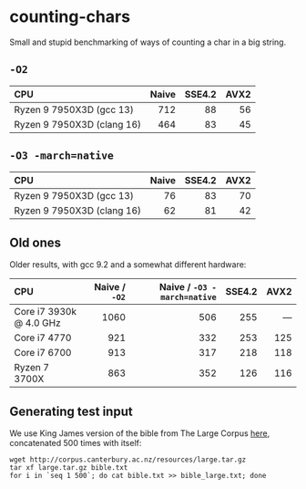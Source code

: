 # counting-chars
Small and stupid benchmarking of ways of counting a char in a big string.

## `-O2`

| CPU                        | Naive | SSE4.2 | AVX2 |
|:-------------------------- | -----:| ------:| ----:|
| Ryzen 9 7950X3D (gcc 13)   |   712 |     88 |   56 |
| Ryzen 9 7950X3D (clang 16) |   464 |     83 |   45 |

## `-O3 -march=native`

| CPU                        | Naive | SSE4.2 | AVX2 |
|:-------------------------- | -----:| ------:| ----:|
| Ryzen 9 7950X3D (gcc 13)   |    76 |     83 |   70 |
| Ryzen 9 7950X3D (clang 16) |    62 |     81 |   42 |

## Old ones

Older results, with gcc 9.2 and a somewhat different hardware:

| CPU                     | Naive / `-O2` | Naive / `-O3 -march=native` | SSE4.2 | AVX2 |
|:----------------------- | -------------:| ---------------------------:| ------:| ----:|
| Core i7 3930k @ 4.0 GHz |          1060 |                         506 |    255 |    — |
| Core i7 4770            |           921 |                         332 |    253 |  125 |
| Core i7 6700            |           913 |                         317 |    218 |  118 |
| Ryzen 7 3700X           |           863 |                         352 |    126 |  116 |


## Generating test input

We use King James version of the bible from The Large Corpus [here](https://corpus.canterbury.ac.nz/descriptions/),
concatenated 500 times with itself:
```shell
wget http://corpus.canterbury.ac.nz/resources/large.tar.gz
tar xf large.tar.gz bible.txt
for i in `seq 1 500`; do cat bible.txt >> bible_large.txt; done
```

